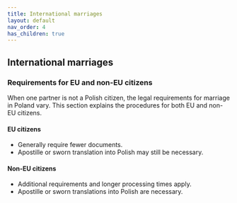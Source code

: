 ```yaml
---
title: International marriages
layout: default
nav_order: 4
has_children: true
---
```

## International marriages

### Requirements for EU and non-EU citizens

When one partner is not a Polish citizen, the legal requirements for marriage in Poland vary. This section explains the procedures for both EU and non-EU citizens.

#### EU citizens

- Generally require fewer documents.
- Apostille or sworn translation into Polish may still be necessary.

#### Non-EU citizens

- Additional requirements and longer processing times apply.
- Apostille or sworn translations into Polish are necessary.